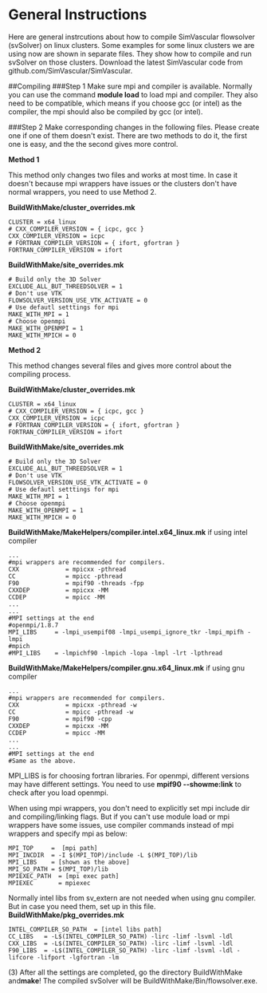 # General Instructions 
Here are general instrcutions about how to compile SimVascular flowsolver (svSolver) on linux clusters. Some examples for some linux clusters we are using now are shown in separate files. They show how to compile and run svSolver on those clusters. Download the latest SimVascular code from github.com/SimVascular/SimVascular.

##Compiling
###Step 1
Make sure mpi and compiler is available. Normally you can use the command **module load** to load mpi and compiler. They also need to be compatible, which means if you choose gcc (or intel) as the compiler, the mpi should also be compiled by gcc (or intel). 

###Step 2
Make corresponding changes in the following files. Please create one if one of them doesn't exist. There are two methods to do it, the first one is easy, and the the second gives more control.

**Method 1**

This method only changes two files and works at most time. In case it doesn't because mpi wrappers have issues or the clusters don't have normal wrappers, you need to use Method 2.

**BuildWithMake/cluster_overrides.mk**
~~~
CLUSTER = x64_linux
# CXX_COMPILER_VERSION = { icpc, gcc }
CXX_COMPILER_VERSION = icpc
# FORTRAN_COMPILER_VERSION = { ifort, gfortran }
FORTRAN_COMPILER_VERSION = ifort
~~~

**BuildWithMake/site_overrides.mk**
~~~
# Build only the 3D Solver
EXCLUDE_ALL_BUT_THREEDSOLVER = 1
# Don't use VTK
FLOWSOLVER_VERSION_USE_VTK_ACTIVATE = 0
# Use defautl setttings for mpi
MAKE_WITH_MPI = 1
# Choose openmpi
MAKE_WITH_OPENMPI = 1
MAKE_WITH_MPICH = 0
~~~

**Method 2**

This method changes several files and gives more control about the compiling process. 

**BuildWithMake/cluster_overrides.mk**
~~~
CLUSTER = x64_linux
# CXX_COMPILER_VERSION = { icpc, gcc }
CXX_COMPILER_VERSION = icpc
# FORTRAN_COMPILER_VERSION = { ifort, gfortran }
FORTRAN_COMPILER_VERSION = ifort
~~~

**BuildWithMake/site_overrides.mk**
~~~
# Build only the 3D Solver
EXCLUDE_ALL_BUT_THREEDSOLVER = 1
# Don't use VTK
FLOWSOLVER_VERSION_USE_VTK_ACTIVATE = 0
# Use defautl setttings for mpi
MAKE_WITH_MPI = 1
# Choose openmpi
MAKE_WITH_OPENMPI = 1
MAKE_WITH_MPICH = 0
~~~

**BuildWithMake/MakeHelpers/compiler.intel.x64_linux.mk** if using intel compiler
~~~
...
#mpi wrappers are recommended for compilers.
CXX             = mpicxx -pthread
CC              = mpicc -pthread
F90             = mpif90 -threads -fpp
CXXDEP          = mpicxx -MM
CCDEP           = mpicc -MM
...
...
#MPI settings at the end
#openmpi/1.8.7
MPI_LIBS     = -lmpi_usempif08 -lmpi_usempi_ignore_tkr -lmpi_mpifh -lmpi
#mpich
#MPI_LIBS    = -lmpichf90 -lmpich -lopa -lmpl -lrt -lpthread
~~~

**BuildWithMake/MakeHelpers/compiler.gnu.x64_linux.mk** if using gnu compiler
~~~
...
#mpi wrappers are recommended for compilers.
CXX             = mpicxx -pthread -w
CC              = mpicc -pthread -w
F90             = mpif90 -cpp
CXXDEP          = mpicxx -MM
CCDEP           = mpicc -MM
...
...
#MPI settings at the end
#Same as the above.
~~~

MPI_LIBS is for choosing fortran libraries. For openmpi, different versions may have different settings. You need to use **mpif90 --showme:link** to check after you load openmpi.

When using mpi wrappers, you don't need to explicitly set mpi include dir and compiling/linking flags. But if you can't use module load or mpi wrappers have some issues, use compiler commands instead of mpi wrappers and specify mpi as below:
~~~
MPI_TOP     =  [mpi path]
MPI_INCDIR  = -I $(MPI_TOP)/include -L $(MPI_TOP)/lib
MPI_LIBS    = [shown as the above]
MPI_SO_PATH = $(MPI_TOP)/lib
MPIEXEC_PATH  = [mpi exec path]
MPIEXEC       = mpiexec
~~~

Normally intel libs from sv_extern are not needed when using gnu compiler. But in case you need them, set up in this file.
**BuildWithMake/pkg_overrides.mk**
~~~
INTEL_COMPILER_SO_PATH  = [intel libs path]
CC_LIBS   = -L$(INTEL_COMPILER_SO_PATH) -lirc -limf -lsvml -ldl
CXX_LIBS  = -L$(INTEL_COMPILER_SO_PATH) -lirc -limf -lsvml -ldl
F90_LIBS  = -L$(INTEL_COMPILER_SO_PATH) -lirc -limf -lsvml -ldl -lifcore -lifport -lgfortran -lm
~~~

(3) After all the settings are completed, go the directory BuildWithMake and**make**! The compiled svSolver will be  BuildWithMake/Bin/flowsolver.exe.
